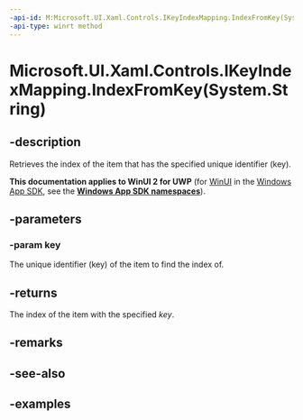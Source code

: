 ```yaml
---
-api-id: M:Microsoft.UI.Xaml.Controls.IKeyIndexMapping.IndexFromKey(System.String)
-api-type: winrt method
---
```


# Microsoft.UI.Xaml.Controls.IKeyIndexMapping.IndexFromKey(System.String)

<!--
public int IndexFromKey (string key);
-->

## -description

Retrieves the index of the item that has the specified unique identifier (key).

**This documentation applies to WinUI 2 for UWP** (for [WinUI](/windows/apps/winui/winui3/) in the [Windows App SDK](/windows/apps/windows-app-sdk/), see the **[Windows App SDK namespaces](/windows/windows-app-sdk/api/winrt/)**).

## -parameters

### -param key

The unique identifier (key) of the item to find the index of.

## -returns

The index of the item with the specified _key_.

## -remarks

## -see-also

## -examples

